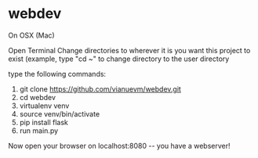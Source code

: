 # webdev



On OSX (Mac)

Open Terminal
Change directories to wherever it is you want this project to exist (example, type "cd ~" to change directory to the user directory

type the following commands:

1. git clone https://github.com/vianuevm/webdev.git
2. cd webdev
3. virtualenv venv
4. source venv/bin/activate
5. pip install flask
6. run main.py

Now open your browser on localhost:8080 -- you have a webserver!
